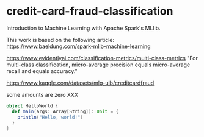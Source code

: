 # credit-card-fraud-classification

Introduction to Machine Learning with Apache Spark's MLlib.

This work is based on the following article: https://www.baeldung.com/spark-mlib-machine-learning

https://www.evidentlyai.com/classification-metrics/multi-class-metrics
"For multi-class classification, micro-average precision equals micro-average recall and equals accuracy."

https://www.kaggle.com/datasets/mlg-ulb/creditcardfraud

some amounts are zero XXX

```scala
object HelloWorld {
  def main(args: Array[String]): Unit = {
    println("Hello, world!")
  }
}
```
